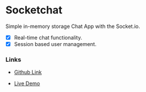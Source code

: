 # Socketchat

Simple in-memory storage Chat App with the Socket.io.

- [x] Real-time chat functionality.
- [x] Session based user management.

### Links

- [Github Link](https://github.com/pirateIV/socketchat)

- [Live Demo](https://socket-chat-ix.vercel.app/)
